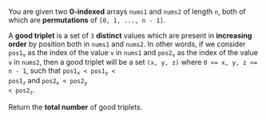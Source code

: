 You are given two **0-indexed** arrays `nums1` and `nums2` of length `n`, both of which are **permutations** of `[0, 1, ..., n - 1]`.

A **good triplet** is a set of `3` **distinct** values which are present in **increasing order** by position both in `nums1` and `nums2`. In other words, if we consider <code>pos1<sub>v</sub></code> as the index of the value `v` in `nums1` and <code>pos2<sub>v</sub></code> as the index of the value `v` in `nums2`, then a good triplet will be a set `(x, y, z)` where `0 <= x, y, z <= n - 1`, such that <code>pos1<sub>x</sub> < pos1<sub>y</sub> < pos1<sub>z</sub></code> and <code>pos2<sub>x</sub> < pos2<sub>y</sub> < pos2<sub>z</sub></code>.

Return the **total number** of good triplets.